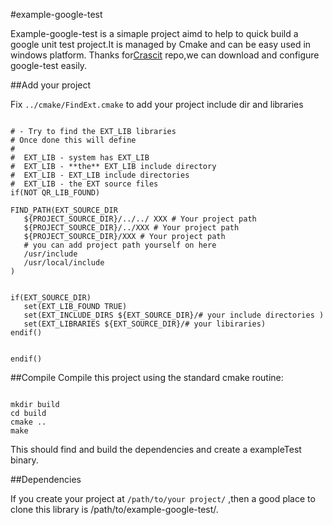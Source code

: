 #example-google-test

Example-google-test is a simaple project aimd to help to quick build a google unit test project.It is managed by Cmake and can be easy used in windows platform. Thanks for[Crascit](https://github.com/Crascit/DownloadProject) repo,we can download and configure google-test easily.

##Add your project

Fix `../cmake/FindExt.cmake` to add your project include dir and libraries

```

# - Try to find the EXT_LIB libraries
# Once done this will define
#
#  EXT_LIB - system has EXT_LIB
#  EXT_LIB - **the** EXT_LIB include directory
#  EXT_LIB - EXT_LIB include directories
#  EXT_LIB - the EXT source files
if(NOT QR_LIB_FOUND)

FIND_PATH(EXT_SOURCE_DIR 
   ${PROJECT_SOURCE_DIR}/../../ XXX # Your project path
   ${PROJECT_SOURCE_DIR}/../XXX # Your project path
   ${PROJECT_SOURCE_DIR}/XXX # Your project path
   # you can add project path yourself on here
   /usr/include
   /usr/local/include
)


if(EXT_SOURCE_DIR)
   set(EXT_LIB_FOUND TRUE)
   set(EXT_INCLUDE_DIRS ${EXT_SOURCE_DIR}/# your include directories )
   set(EXT_LIBRARIES ${EXT_SOURCE_DIR}/# your libiraries)
endif()


endif()

```

##Compile
Compile this project using the standard cmake routine:

```

mkdir build
cd build
cmake ..
make

```

This should find and build the dependencies and create a exampleTest binary.

##Dependencies

If you create your project at `/path/to/your project/` ,then a good place to clone this library is /path/to/example-google-test/.